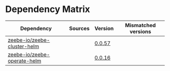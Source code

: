 # Dependency Matrix

Dependency | Sources | Version | Mismatched versions
---------- | ------- | ------- | -------------------
[zeebe-io/zeebe-cluster-helm](https://github.com/zeebe-io/zeebe-cluster-helm) |  | [0.0.57](https://github.com/zeebe-io/zeebe-cluster-helm/releases/tag/v0.0.57) | 
[zeebe-io/zeebe-operate-helm](https://github.com/zeebe-io/zeebe-operate-helm) |  | [0.0.16](https://github.com/zeebe-io/zeebe-operate-helm/releases/tag/v0.0.16) | 
